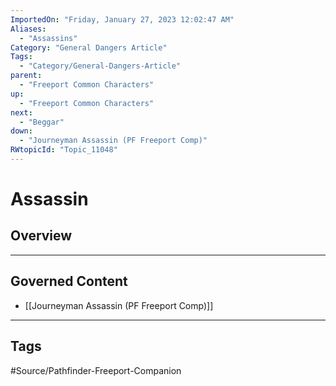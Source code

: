 ```yaml
---
ImportedOn: "Friday, January 27, 2023 12:02:47 AM"
Aliases:
  - "Assassins"
Category: "General Dangers Article"
Tags:
  - "Category/General-Dangers-Article"
parent:
  - "Freeport Common Characters"
up:
  - "Freeport Common Characters"
next:
  - "Beggar"
down:
  - "Journeyman Assassin (PF Freeport Comp)"
RWtopicId: "Topic_11048"
---
```

# Assassin
## Overview
---
## Governed Content
- [[Journeyman Assassin (PF Freeport Comp)]]


---
## Tags
#Source/Pathfinder-Freeport-Companion

